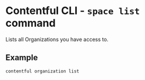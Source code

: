 # Contentful CLI - `space list` command

Lists all Organizations you have access to.

## Example
```sh
contentful organization list
```
